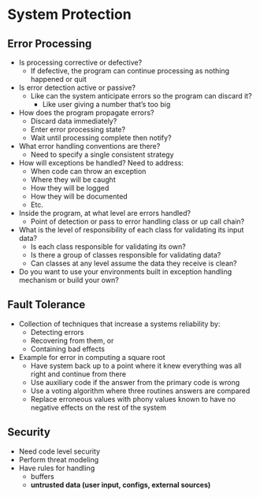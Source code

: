 # System Protection

## Error Processing

* Is processing corrective or defective?
  * If defective, the program can continue processing as nothing happened or quit
* Is error detection active or passive?
  * Like can the system anticipate errors so the program can discard it?
    * Like user giving a number that’s too big
* How does the program propagate errors?
  * Discard data immediately?
  * Enter error processing state?
  * Wait until processing complete then notify?
* What error handling conventions are there?
  * Need to specify a single consistent strategy
* How will exceptions be handled? Need to address:
  * When code can throw an exception
  * Where they will be caught
  * How they will be logged
  * How they will be documented
  * Etc.
* Inside the program, at what level are errors handled?
  * Point of detection or pass to error handling class or up call chain?
* What is the level of responsibility of each class for validating its input data?
  * Is each class responsible for validating its own?
  * Is there a group of classes responsible for validating data?
  * Can classes at any level assume the data they receive is clean?
* Do you want to use your environments built in exception handling mechanism or build your own?

## Fault Tolerance

* Collection of techniques that increase a systems reliability by:
  * Detecting errors
  * Recovering from them, or
  * Containing bad effects
* Example for error in computing a square root
  * Have system back up to a point where it knew everything was all right and continue from there
  * Use auxiliary code if the answer from the primary code is wrong
  * Use a voting algorithm where three routines answers are compared
  * Replace erroneous values with phony values known to have no negative effects on the rest of the system

## Security

* Need code level security
* Perform threat modeling
* Have rules for handling
  * buffers
  * **untrusted data (user input, configs, external sources)**
  